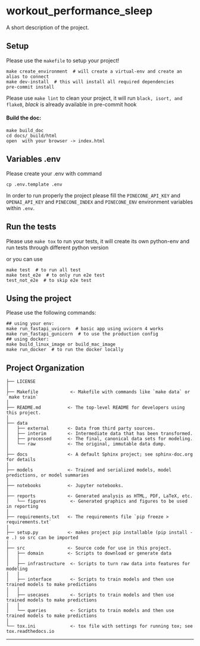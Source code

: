 workout_performance_sleep
==============================

A short description of the project.

Setup
------------
Please use the `makefile` to setup your project!

```
make create_environment  # will create a virtual-env and create an alias to connect
make dev-install  # this will install all required dependencies
pre-commit install
```
Please use `make lint` to clean your project, it will run `black, isort, and flake8`, *black* is already available in pre-commit hook

#### Build the doc:

```
make build_doc
cd docs/_build/html
open  with your browser -> index.html
```

Variables .env
------------
Please create your .env with command
```
cp .env.template .env
```

In order to run properly the project please fill the ``PINECONE_API_KEY`` and ``OPENAI_API_KEY`` and ``PINECONE_INDEX`` and ``PINECONE_ENV``
environment variables within `.env`.

Run the tests
------------
Please use `make tox` to run your tests, it will create its own python-env and run tests through different python version

or you can use
```
make test  # to run all test
make test_e2e  # to only run e2e test
test_not_e2e  # to skip e2e test
```

Using the project
------------
Please use the following commands:
```
## using your env:
make run_fastapi_uvicorn  # basic app using uvicorn 4 works
make run_fastapi_gunicorn  # to use the production config
## using docker:
make build_linux_image or build_mac_image
make run_docker  # to run the docker locally
```

Project Organization
------------

    ├── LICENSE
    │
    ├── Makefile            <- Makefile with commands like `make data` or `make train`
    │
    ├── README.md          <- The top-level README for developers using this project.
    │
    ├── data
    │   ├── external       <- Data from third party sources.
    │   ├── interim        <- Intermediate data that has been transformed.
    │   ├── processed      <- The final, canonical data sets for modeling.
    │   └── raw            <- The original, immutable data dump.
    │
    ├── docs               <- A default Sphinx project; see sphinx-doc.org for details
    │
    ├── models             <- Trained and serialized models, model predictions, or model summaries
    │
    ├── notebooks          <- Jupyter notebooks.
    │
    ├── reports            <- Generated analysis as HTML, PDF, LaTeX, etc.
    │   └── figures         <- Generated graphics and figures to be used in reporting
    │
    ├── requirements.txt   <- The requirements file `pip freeze > requirements.txt`
    │
    ├── setup.py           <- makes project pip installable (pip install -e .) so src can be imported
    │
    ├── src                <- Source code for use in this project.
    │   ├── domain         <- Scripts to download or generate data
    │   │
    │   ├── infrastructure  <- Scripts to turn raw data into features for modeling
    │   │
    │   ├── interface       <- Scripts to train models and then use trained models to make predictions
    │   │
    │   ├── usecases        <- Scripts to train models and then use trained models to make predictions
    │   │
    │   └── queries         <- Scripts to train models and then use trained models to make predictions
    │
    └── tox.ini             <- tox file with settings for running tox; see tox.readthedocs.io
--------
